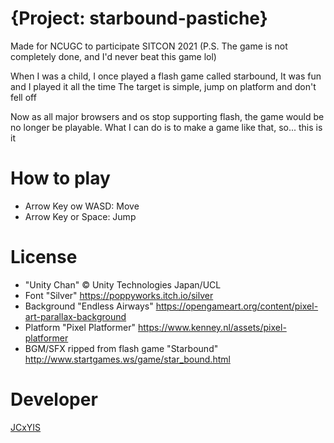 # {Project: starbound-pastiche}

Made for NCUGC to participate SITCON 2021
(P.S. The game is not completely done, and I'd never beat this game lol)

When I was a child, I once played a flash game called starbound,
It was fun and I played it all the time
The target is simple, jump on platform and don't fell off

Now as all major browsers and os stop supporting flash,
the game would be no longer be playable.
What I can do is to make a game like that, 
so... this is it


How to play
===
- Arrow Key ow WASD: Move
- Arrow Key or Space: Jump


License
===
- "Unity Chan" © Unity Technologies Japan/UCL
- Font "Silver" https://poppyworks.itch.io/silver
- Background "Endless Airways" https://opengameart.org/content/pixel-art-parallax-background
- Platform "Pixel Platformer" https://www.kenney.nl/assets/pixel-platformer
- BGM/SFX ripped from flash game "Starbound" http://www.startgames.ws/game/star_bound.html

Developer
===
[JCxYIS](https://github.com/JCxYIS)  